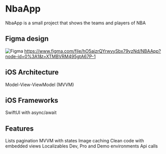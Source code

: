 # NbaApp
NbaApp is a small project that shows the teams and players of NBA

## Figma design
![Figma](https://user-images.githubusercontent.com/56566735/192157695-67eae733-a32c-44d3-9930-78dcce65c658.png)
https://www.figma.com/file/hO5ajzrQYrwyySbx79yzNd/NBAApp?node-id=0%3A1&t=XTMBVRM495gtA67P-1

## iOS Architecture
Model-View-ViewModel (MVVM)

## iOS Frameworks
SwiftUI with async/await

## Features
Lists pagination
MVVM with states
Image caching
Clean code with embedded views
Localizables
Dev, Pro and Demo environments
Api calls
